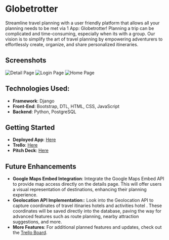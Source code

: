 # Globetrotter

Streamline travel planning with a user friendly platform that allows all your planning needs to be met via 1 App: Globetrotter! Planning a trip can be complicated and time-consuming,
especially when its with a group. Our vision is to simplify the art of travel planning by empowering adventurers to effortlessly create, organize, and share personalized itineraries.

## Screenshots

![Detail Page](https://i.imgur.com/Fp4DZtb.png)
![Login Page](https://i.imgur.com/TOE1aAZ.png)
![Home Page](https://i.imgur.com/3LuhYPh.png)

## Technologies Used:

- **Framework**: Django
- **Front-End**: Bootstrap, DTL, HTML, CSS, JavaScript
- **Backend**: Python, PostgreSQL

## Getting Started

- **Deployed App**: [Here](https://globetrotter.fly.dev/)
- **Trello**: [Here](https://trello.com/b/lnrp3fqi/django-travel-app)
- **Pitch Deck**: [Here](https://docs.google.com/presentation/d/1rERXrdtyDyjs3DcEpaveyDByXaEUqJnCtIYF-ThvzQo/edit#slide=id.g275b707c140_4_643)

## Future Enhancements

- **Google Maps Embed Integration**: Integrate the Google Maps Embed API to provide map access directly on the details page. This will offer users a visual representation of destinations, enhancing their planning experience.
- **Geolocation API Implementation:**: Look into the Geolocation API to capture coordinates of travel itinaries hotels and activities hotel . These coordinates will be saved directly into the database, paving the way for advanced features such as route planning, nearby attraction suggestions, and more.
- **More Features**: For additional planned features and updates, check out the [Trello Board](https://trello.com/b/lnrp3fqi/django-travel-app).
